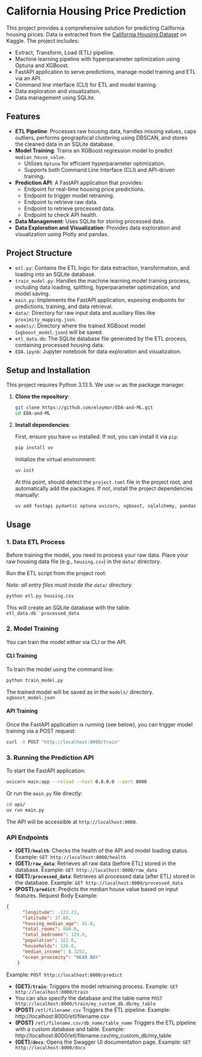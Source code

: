 # California Housing Price Prediction

This project provides a comprehensive solution for predicting California housing prices.
Data is extracted from the [California Housing Dataset](https://www.kaggle.com/camnugent/california-housing-prices) on Kaggle.
The project includes:
* Extract, Transform, Load (ETL) pipeline.
* Machine learning pipeline with hyperparameter optimization using Optuna and XGBoost.
* FastAPI application to serve predictions, manage model training and ETL via an API.
* Command line interface (CLI) for ETL and model training.
* Data exploration and visualization.
* Data management using SQLite.

## Features

*   **ETL Pipeline**: Processes raw housing data, handles missing values, caps outliers, performs geographical clustering using DBSCAN, and stores the cleaned data in an SQLite database.
*   **Model Training**: Trains an XGBoost regression model to predict `median_house_value`.
    *   Utilizes `Optuna` for efficient hyperparameter optimization.
    *   Supports both Command Line Interface (CLI) and API-driven training.
*   **Prediction API**: A FastAPI application that provides:
    *   Endpoint for real-time housing price predictions.
    *   Endpoint to trigger model retraining.
    *   Endpoint to retrieve raw data.
    *   Endpoint to retrieve processed data.
    *   Endpoint to check API health.
*   **Data Management**: Uses SQLite for storing processed data.
*  **Data Exploration and Visualization**: Provides data exploration and visualization using Plotly and pandas.

## Project Structure

*   `etl.py`: Contains the ETL logic for data extraction, transformation, and loading into an SQLite database.
*   `train_model.py`: Handles the machine learning model training process, including data loading, splitting, hyperparameter optimization, and model saving.
*   `main.py`: Implements the FastAPI application, exposing endpoints for predictions, training, and data retrieval.
*   `data/`: Directory for raw input data and auxiliary files like `proximity_mapping.json`.
*   `models/`: Directory where the trained XGBoost model (`xgboost_model.json`) will be saved.
*   `etl_data.db`: The SQLite database file generated by the ETL process, containing processed housing data.
*   `EDA.ipynb`: Jupyter notebook for data exploration and visualization.

## Setup and Installation

This project requires Python 3.13.5. We use `uv` as the package manager.

1.  **Clone the repository**:

    ```bash
    git clone https://github.com/eloymor/EDA-and-ML.git
    cd EDA-and-ML
    ```

2.  **Install dependencies**:

    First, ensure you have `uv` installed. If not, you can install it via `pip`:
    ```bash
    pip install uv
    ```
    Initialize the virtual environment:
    ```bash
    uv init
    ```
    At this point, should detect the `project.toml` file in the project root, and automatically add the packages.
    If not, install the project dependencies manually:
    ```bash
    uv add fastapi pydantic optuna uvicorn, xgboost, sqlalchemy, pandas, plotly, scikit-learn
    ```


## Usage

### 1. Data ETL Process

Before training the model, you need to process your raw data. Place your raw housing data file (e.g., `housing.csv`) in the `data/` directory.

Run the ETL script from the project root:

_Note: all entry files must inside the `data/` directory._

```bash
python etl.py housing.csv
```

This will create an SQLite database with the table. `etl_data.db``processed_data`


### 2. Model Training
You can train the model either via CLI or the API.
#### CLI Training
To train the model using the command line:
```bash
python train_model.py
```

The trained model will be saved as in the `models/` directory. `xgboost_model.json`

#### API Training
Once the FastAPI application is running (see below), you can trigger model training via a POST request:
```bash
curl -X POST "http://localhost:8000/train"

```
### 3. Running the Prediction API
To start the FastAPI application:
```bash
uvicorn main:app --reload --host 0.0.0.0 --port 8000
```
Or run the `main.py` file directly:
```bash
cd api/
uv run main.py
```

The API will be accessible at `http://localhost:8000`.
### API Endpoints
- **(GET)`/health`**: Checks the health of the API and model loading status. Example: `GET http://localhost:8000/health`
- **(GET)`/raw_data`**: Retrieves all raw data (before ETL) stored in the database. Example: `GET http://localhost:8000/raw_data`
- **(GET)`/processed_data`**: Retrieves all processed data (after ETL) stored in the database. Example: `GET http://localhost:8000/processed_data`
- **(POST)`/predict`**: Predicts the median house value based on input features. Request Body Example:
```JSON
{
      "longitude": -122.23,
      "latitude": 37.88,
      "housing_median_age": 41.0,
      "total_rooms": 880.0,
      "total_bedrooms": 129.0,
      "population": 322.0,
      "households": 126.0,
      "median_income": 8.3252,
      "ocean_proximity": "NEAR BAY"
    }

```

Example: `POST http://localhost:8000/predict`
- **(GET)`/train`**: Triggers the model retraining process. Example: `GET http://localhost:8000/train` 
- You can also specify the database and the table name `POST http://localhost:8000/train/my_custom_db.db/my_table`
- **(POST)** `/etl/filename.csv` Triggers the ETL pipeline. Example: http://localhost:8000/etl/filename.csv
- **(POST)** `/etl/filename.csv/db_name/table_name` Triggers the ETL pipeline with a custom database and table. Example: http://localhost:8000/etl/filename.csv/my_custom_db/my_table
- **(GET)`/docs`**: Opens the Swagger UI documentation page. Example: `GET http://localhost:8000/docs`
